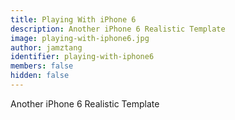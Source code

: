 ```yaml
---
title: Playing With iPhone 6 
description: Another iPhone 6 Realistic Template
image: playing-with-iphone6.jpg
author: jamztang
identifier: playing-with-iphone6
members: false
hidden: false
---
```


Another iPhone 6 Realistic Template
